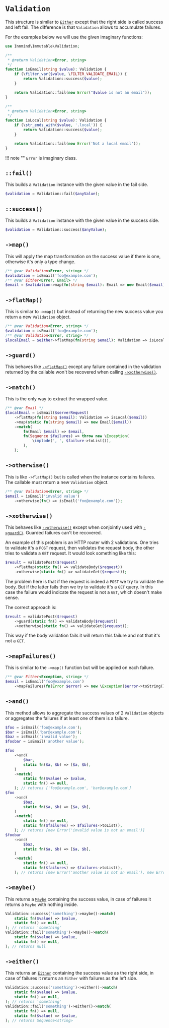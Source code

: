 # `Validation`

This structure is similar to [`Either`](either.md) except that the right side is called success and left fail. The difference is that `Validation` allows to accumulate failures.

For the examples below we will use the given imaginary functions:

```php
use Innmind\Immutable\Validation;

/**
 * @return Validation<Error, string>
 */
function isEmail(string $value): Validation {
    if (\filter_var($value, \FILTER_VALIDATE_EMAIL)) {
        return Validation::success($value);
    }

    return Validation::fail(new Error("$value is not an email"));
}

/**
 * @return Validation<Error, string>
 */
function isLocal(string $value): Validation {
    if (\str_ends_with($value, '.local')) {
        return Validation::success($value);
    }

    return Validation::fail(new Error('Not a local email'));
}
```

!!! note ""
    `Error` is imaginary class.

## `::fail()`

This builds a `Validation` instance with the given value in the fail side.

```php
$validation = Validation::fail($anyValue);
```

## `::success()`

This builds a `Validation` instance with the given value in the success side.

```php
$validation = Validation::success($anyValue);
```

## `->map()`

This will apply the map transformation on the success value if there is one, otherwise it's only a type change.

```php
/** @var Validation<Error, string> */
$validation = isEmail('foo@example.com');
/** @var Either<Error, Email> */
$email = $validation->map(fn(string $email): Email => new Email($email));
```

## `->flatMap()`

This is similar to `->map()` but instead of returning the new success value you return a new `Validation` object.

```php
/** @var Validation<Error, string> */
$validation = isEmail('foo@example.com');
/** @var Validation<Error, string> */
$localEmail = $either->flatMap(fn(string $email): Validation => isLocal($email));
```

## `->guard()`

This behaves like [`->flatMap()`](#-flatmap) except any failure contained in the validation returned by the callable won't be recovered when calling [`->xotherwise()`](#-xotherwise).

## `->match()`

This is the only way to extract the wrapped value.

```php
/** @var Email */
$localEmail = isEmail($serverRequest)
    ->flatMap(fn(string $email): Validation => isLocal($email))
    ->map(static fn(string $email) => new Email($email))
    ->match(
        fn(Email $email) => $email,
        fn(Sequence $failures) => throw new \Exception(
            \implode(', ', $failure->toList()),
        ),
    );
```

## `->otherwise()`

This is like `->flatMap()` but is called when the instance contains failures. The callable must return a new `Validation` object.

```php
/** @var Validation<Error, string> */
$email = isEmail('invalid value')
    ->otherwise(fn() => isEmail('foo@example.com'));
```

## `->xotherwise()`

This behaves like [`->otherwise()`](#-otherwise) except when conjointly used with [`->guard()`](#-guard). Guarded failures can't be recovered.

An example of this problem is an HTTP router with 2 validations. One tries to validate it's a `POST` request, then validates the request body, the other tries to validate a `GET` request. It would look something like this:

```php
$result = validatePost($request)
    ->flatMap(static fn() => validateBody($request))
    ->otherwise(static fn() => validateGet($request));
```

The problem here is that if the request is indeed a `POST` we try to validate the body. But if the latter fails then we try to validate it's a `GET` query. In this case the failure would indicate the request is not a `GET`, which doesn't make sense.

The correct approach is:

```php
$result = validatePost($request)
    ->guard(static fn() => validateBody($request))
    ->xotherwise(static fn() => validateGet($request));
```

This way if the body validation fails it will return this failure and not that it's not a `GET`.

## `->mapFailures()`

This is similar to the `->map()` function but will be applied on each failure.

```php
/** @var Either<Exception, string> */
$email = isEmail('foo@example.com')
    ->mapFailures(fn(Error $error) => new \Exception($error->toString()));
```

## `->and()`

This method allows to aggregate the success values of 2 `Validation` objects or aggregates the failures if at least one of them is a failure.

```php
$foo = isEmail('foo@example.com');
$bar = isEmail('bar@example.com');
$baz = isEmail('invalid value');
$foobar = isEmail('another value');

$foo
    ->and(
        $bar,
        static fn($a, $b) => [$a, $b],
    )
    ->match(
        static fn($value) => $value,
        static fn() => null,
    ); // returns ['foo@example.com', 'bar@example.com']
$foo
    ->and(
        $baz,
        static fn($a, $b) => [$a, $b],
    )
    ->match(
        static fn() => null,
        static fn($failures) => $failures->toList(),
    ); // returns [new Error('invalid value is not an email')]
$foobar
    ->and(
        $baz,
        static fn($a, $b) => [$a, $b],
    )
    ->match(
        static fn() => null,
        static fn($failures) => $failures->toList(),
    ); // returns [new Error('another value is not an email'), new Error('invalid value is not an email')]
```

## `->maybe()`

This returns a [`Maybe`](maybe.md) containing the success value, in case of failures it returns a `Maybe` with nothing inside.

```php
Validation::success('something')->maybe()->match(
    static fn($value) => $value,
    static fn() => null,
); // returns 'something'
Validation::fail('something')->maybe()->match(
    static fn($value) => $value,
    static fn() => null,
); // returns null
```

## `->either()`

This returns an [`Either`](either.md) containing the success value as the right side, in case of failures it returns an `Either` with failures as the left side.

```php
Validation::success('something')->either()->match(
    static fn($value) => $value,
    static fn() => null,
); // returns 'something'
Validation::fail('something')->either()->match(
    static fn() => null,
    static fn($value) => $value,
); // returns Sequence<string>
```
